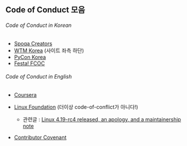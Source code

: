 ## Code of Conduct 모음

###### Code of Conduct in Korean
- [Spoqa Creators](https://github.com/spoqa/code-of-conduct)
- [WTM Korea](https://wtm-korea-2018.firebaseapp.com/) (사이트 좌측 하단)
- [PyCon Korea](https://github.com/pythonkr/pycon-code-of-conduct)
- [Festa! FCOC](https://festa.io/code-of-conduct)

###### Code of Conduct in English
- [Coursera](https://learner.coursera.help/hc/en-us/articles/208280036-Coursera-Code-of-Conduct)
- [Linux Foundation](https://git.kernel.org/pub/scm/linux/kernel/git/torvalds/linux.git/commit/?id=8a104f8b5867c682d994ffa7a74093c54469c11f) (더이상 code-of-conflict가 아니다!)
    - 관련글 : [Linux 4.19-rc4 released, an apology, and a maintainership note](https://lkml.org/lkml/2018/9/16/167)

- [Contributor Covenant](https://www.contributor-covenant.org/version/1/4/code-of-conduct.html)
